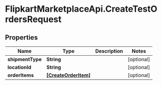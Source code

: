 # FlipkartMarketplaceApi.CreateTestOrdersRequest

## Properties
Name | Type | Description | Notes
------------ | ------------- | ------------- | -------------
**shipmentType** | **String** |  | [optional] 
**locationId** | **String** |  | [optional] 
**orderItems** | [**[CreateOrderItem]**](CreateOrderItem.md) |  | [optional] 
